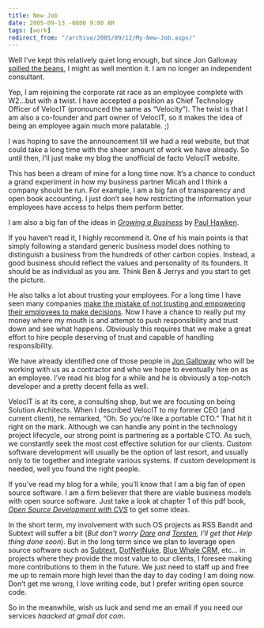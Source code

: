 ```yaml
---
title: New Job
date: 2005-09-13 -0800 9:00 AM
tags: [work]
redirect_from: "/archive/2005/09/12/My-New-Job.aspx/"
---
```


Well I’ve kept this relatively quiet long enough, but since Jon Galloway
[spilled the
beans](http://weblogs.asp.net/jgalloway/archive/2005/09/09/424713.aspx),
I might as well mention it. I am no longer an independent consultant.

Yep, I am rejoining the corporate rat race as an employee complete with
W2...but with a twist. I have accepted a position as Chief Technology
Officer of VelocIT (pronounced the same as “Velocity”). The twist is
that I am also a co-founder and part owner of VelocIT, so it makes the
idea of being an employee again much more palatable. ;)

I was hoping to save the announcement till we had a real website, but
that could take a long time with the sheer amount of work we have
already. So until then, I’ll just make my blog the unofficial de facto
VelocIT website.

This has been a dream of mine for a long time now. It’s a chance to
conduct a grand experiment in how my business partner Micah and I think
a company should be run. For example, I am a big fan of transparency and
open book accounting. I just don’t see how restricting the information
your employees have access to helps them perform better.

I am also a big fan of the ideas in *[Growing a
Business](http://www.amazon.com/exec/obidos/tg/detail/-/0671671642/103-9411210-6787060?v=glance)*
by [Paul Hawken](http://www.twbookmark.com/authors/28/1711/).

If you haven’t read it, I highly recommend it. One of his main points is
that simply following a standard generic business model does nothing to
distinguish a business from the hundreds of other carbon copies.
Instead, a good business should reflect the values and personality of
its founders. It should be as individual as you are. Think Ben & Jerrys
and you start to get the picture.

He also talks a lot about trusting your employees. For a long time I
have seen many companies [make the mistake of not trusting and
empowering their employees to make
decisions](https://haacked.com/archive/2005/05/31/3952.aspx). Now I have
a chance to really put my money where my mouth is and attempt to push
responsibility and trust down and see what happens. Obviously this
requires that we make a great effort to hire people deserving of trust
and capable of handling responsibility.

We have already identified one of those people in [Jon
Galloway](http://weblogs.asp.net/jgalloway/) who will be working with us
as a contractor and who we hope to eventually hire on as an employee.
I’ve read his blog for a while and he is obviously a top-notch developer
and a pretty decent fella as well.

VelocIT is at its core, a consulting shop, but we are focusing on being
Solution Architects. When I described VelocIT to my former CEO (and
current client), he remarked, “Oh. So you’re like a portable CTO.” That
hit it right on the mark. Although we can handle any point in the
technology project lifecycle, our strong point is partnering as a
portable CTO. As such, we constantly seek the most cost effective
solution for our clients. Custom software development will usually be
the option of last resort, and usually only to tie together and
integrate various systems. If custom development is needed, well you
found the right people.

If you’ve read my blog for a while, you’ll know that I am a big fan of
open source software. I am a firm believer that there are viable
business models with open source software. Just take a look at chapter 1
of this pdf book, *[Open Source Development with
CVS](http://www.google.com/url?sa=t&ct=res&cd=1&url=http%3A//cvsbook.red-bean.com/OSDevWithCVS_3E.pdf&ei=bn4mQ4mrMs-YsAHfg9HGBg)*
to get some ideas.

In the short term, my involvement with such OS projects as RSS Bandit
and Subtext will suffer a bit (*But don’t worry
[Dare](http://www.25hoursaday.com/weblog/) and
[Torsten](http://www.rendelmann.info/blog/), I’ll get that Help thing
done soon*). But in the long term since we plan to leverage open source
software such as [Subtext](http://www.subtextproject.com/),
[DotNetNuke](http://www.dotnetnuke.com/), [Blue Whale
CRM](http://www.bluewhalecrm.com/), etc... in projects where they
provide the most value to our clients, I foresee making more
contributions to them in the future. We just need to staff up and free
me up to remain more high level than the day to day coding I am doing
now. Don’t get me wrong, I love writing code, but I prefer writing open
source code.

So in the meanwhile, wish us luck and send me an email if you need our
services *haacked at gmail dot com*.

